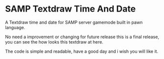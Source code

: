 # SAMP Textdraw Time And Date
A Textdraw time and date for SAMP server gamemode built in pawn language.

No need a improvement or changing for future release this is a final release, you can see the how looks this textdraw at here.


The code is simple and readable, have a good day and i wish you will like it.
